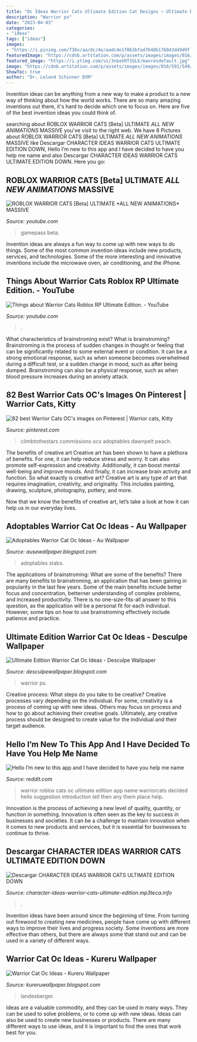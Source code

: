 ```yaml
---
title: "Oc Ideas Warrior Cats Ultimate Edition Cat Designs ~ Ultimate Edition Warrior Cat Oc Ideas"
description: "Warrior px"
date: "2023-04-03"
categories:
- "ideas"
tags: ["ideas"]
images:
- "https://i.pinimg.com/736x/aa/dc/4e/aadc4e1f062bfad7648b176043d49d9f.jpg"
featuredImage: "https://cdnb.artstation.com/p/assets/images/images/016/591/549/large/hannah-landesberger-glutsturm.jpg?1552725445"
featured_image: "https://i.ytimg.com/vi/3nbaVHT1GLE/maxresdefault.jpg"
image: "https://cdnb.artstation.com/p/assets/images/images/016/591/549/large/hannah-landesberger-glutsturm.jpg?1552725445"
ShowToc: true
author: "Dr. Leland Schinner DVM"
---
```



Invention ideas can be anything from a new way to make a product to a new way of thinking about how the world works. There are so many amazing inventions out there, it's hard to decide which one to focus on. Here are five of the best invention ideas you could think of.

	

		
searching about ROBLOX WARRIOR CATS [Beta] ULTIMATE *ALL NEW ANIMATIONS* MASSIVE you've visit to the right web. We have 8 Pictures about ROBLOX WARRIOR CATS [Beta] ULTIMATE *ALL NEW ANIMATIONS* MASSIVE like Descargar CHARACTER IDEAS WARRIOR CATS ULTIMATE EDITION DOWN, Hello I’m new to this app and I have decided to have you help me name and also Descargar CHARACTER IDEAS WARRIOR CATS ULTIMATE EDITION DOWN. Here you go:
		
    
## ROBLOX WARRIOR CATS [Beta] ULTIMATE *ALL NEW ANIMATIONS* MASSIVE

<img loading=lazy src="https://i.ytimg.com/vi/jcQ4tbP7Lls/maxresdefault.jpg" onerror="this.onerror=null;this.src='https://tse4.mm.bing.net/th?id=OIP.tZeKbv--1MEeq091kBg2EAHaEK&amp;pid=15.1';" alt="ROBLOX WARRIOR CATS [Beta] ULTIMATE *ALL NEW ANIMATIONS* MASSIVE">

_Source: youtube.com_

>gamepass beta. 

	

Invention ideas are always a fun way to come up with new ways to do things. Some of the most common invention ideas include new products, services, and technologies. Some of the more interesting and innovative inventions include the microwave oven, air conditioning, and the iPhone.

    
## Things About Warrior Cats Roblox RP Ultimate Edition. - YouTube

<img loading=lazy src="https://i.ytimg.com/vi/3nbaVHT1GLE/maxresdefault.jpg" onerror="this.onerror=null;this.src='https://tse2.mm.bing.net/th?id=OIP.m5GhwZZcFk2awNVrqJcuwAHaEK&amp;pid=15.1';" alt="Things about Warrior Cats Roblox RP Ultimate Edition. - YouTube">

_Source: youtube.com_

>. 

	

What characteristics of brainstroming exist?
What is brainstroming? Brainstroming is the process of sudden changes in thought or feeling that can be significantly related to some external event or condition. It can be a strong emotional response, such as when someone becomes overwhelmed during a difficult test, or a sudden change in mood, such as after being dumped. Brainstroming can also be a physical response, such as when blood pressure increases during an anxiety attack.

    
## 82 Best Warrior Cats OC&#039;s Images On Pinterest | Warrior Cats, Kitty

<img loading=lazy src="https://i.pinimg.com/736x/aa/dc/4e/aadc4e1f062bfad7648b176043d49d9f.jpg" onerror="this.onerror=null;this.src='https://tse2.mm.bing.net/th?id=OIP.RRLorVY7l9bqb1ICG0yv6QHaG-&amp;pid=15.1';" alt="82 best Warrior Cats OC&#039;s images on Pinterest | Warrior cats, Kitty">

_Source: pinterest.com_

>climbtothestars commissions ocs adoptables dawnpelt peach. 

	

The benefits of creative art
Creative art has been shown to have a plethora of benefits. For one, it can help reduce stress and worry. It can also promote self-expression and creativity. Additionally, it can boost mental well-being and improve moods. And finally, it can increase brain activity and function.
So what exactly is creative art? Creative art is any type of art that requires imagination, creativity, and originality. This includes painting, drawing, sculpture, photography, pottery, and more.

Now that we know the benefits of creative art, let’s take a look at how it can help us in our everyday lives.

    
## Adoptables Warrior Cat Oc Ideas - Au Wallpaper

<img loading=lazy src="https://64.media.tumblr.com/31f5636cbb9ed12ced8b8bd5ea511b14/dfca9c9515dd8e34-d6/s1280x1920/ad8daf35610b7348c415eac57c2585e6dbc707d0.png" onerror="this.onerror=null;this.src='https://tse3.mm.bing.net/th?id=OIP.pc6kQGiOrMRKSi_tNnwsbgHaFo&amp;pid=15.1';" alt="Adoptables Warrior Cat Oc Ideas - Au Wallpaper">

_Source: ausewallpaper.blogspot.com_

>adoptables stabs. 

	

The applications of brainstroming: What are some of the benefits?
There are many benefits to brainstroming, an application that has been gaining in popularity in the last few years. Some of the main benefits include better focus and concentration, betterner understanding of complex problems, and increased productivity. There is no one-size-fits-all answer to this question, as the application will be a personal fit for each individual. However, some tips on how to use brainstroming effectively include patience and practice.

    
## Ultimate Edition Warrior Cat Oc Ideas - Desculpe Wallpaper

<img loading=lazy src="https://i.ytimg.com/vi/Wp-2AXJbNQI/maxresdefault.jpg" onerror="this.onerror=null;this.src='https://tse1.mm.bing.net/th?id=OIP.NM6aK2uDf96X-45OCAck8QHaEK&amp;pid=15.1';" alt="Ultimate Edition Warrior Cat Oc Ideas - Desculpe Wallpaper">

_Source: desculpewallpaper.blogspot.com_

>warrior px. 

	

Creative process: What steps do you take to be creative?
Creative processes vary depending on the individual. For some, creativity is a process of coming up with new ideas. Others may focus on process and how to go about achieving their creative goals. Ultimately, any creative process should be designed to create value for the individual and their target audience.

    
## Hello I’m New To This App And I Have Decided To Have You Help Me Name

<img loading=lazy src="https://i.redd.it/mjxtkzfeg0q51.jpg" onerror="this.onerror=null;this.src='https://tse2.mm.bing.net/th?id=OIP.7oro1g3MxugArnIJ_-uHTwHaFj&amp;pid=15.1';" alt="Hello I’m new to this app and I have decided to have you help me name">

_Source: reddit.com_

>warrior roblox cats oc ultimate edition app name warriorcats decided hello suggestion introduction tell then any them place help. 

	

Innovation is the process of achieving a new level of quality, quantity, or function in something. Innovation is often seen as the key to success in businesses and societies. It can be a challenge to maintain innovation when it comes to new products and services, but it is essential for businesses to continue to thrive.

    
## Descargar CHARACTER IDEAS WARRIOR CATS ULTIMATE EDITION DOWN

<img loading=lazy src="https://img.youtube.com/vi/WHb5LbVtHMA/0.jpg" onerror="this.onerror=null;this.src='https://tse3.mm.bing.net/th?id=OIP.jR8Pd8_QY967EvdQW2luQwHaFj&amp;pid=15.1';" alt="Descargar CHARACTER IDEAS WARRIOR CATS ULTIMATE EDITION DOWN">

_Source: character-ideas-warrior-cats-ultimate-edition.mp3teca.info_

>. 

	

Invention ideas have been around since the beginning of time. From turning out firewood to creating new medicines, people have come up with different ways to improve their lives and progress society. Some inventions are more effective than others, but there are always some that stand out and can be used in a variety of different ways.

    
## Warrior Cat Oc Ideas - Kureru Wallpaper

<img loading=lazy src="https://cdnb.artstation.com/p/assets/images/images/016/591/549/large/hannah-landesberger-glutsturm.jpg?1552725445" onerror="this.onerror=null;this.src='https://tse2.mm.bing.net/th?id=OIP.iAPyI3skofMl4EsDdLfAYQHaFj&amp;pid=15.1';" alt="Warrior Cat Oc Ideas - Kureru Wallpaper">

_Source: kureruwallpaper.blogspot.com_

>landesberger. 

	

Ideas are a valuable commodity, and they can be used in many ways. They can be used to solve problems, or to come up with new ideas. Ideas can also be used to create new businesses or products. There are many different ways to use ideas, and it is important to find the ones that work best for you.

